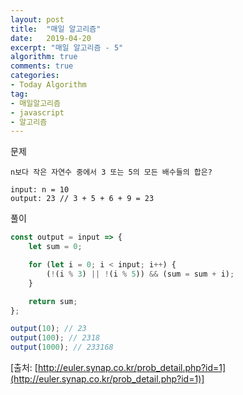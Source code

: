 ```yaml
---
layout: post
title:  "매일 알고리즘"
date:   2019-04-20
excerpt: "매일 알고리즘 - 5"
algorithm: true
comments: true
categories:
- Today Algorithm
tag:
- 매일알고리즘
- javascript
- 알고리즘
---
```


문제
```
n보다 작은 자연수 중에서 3 또는 5의 모든 배수들의 합은?

input: n = 10
output: 23 // 3 + 5 + 6 + 9 = 23
```

풀이
```javascript
const output = input => {
    let sum = 0;

    for (let i = 0; i < input; i++) {
        (!(i % 3) || !(i % 5)) && (sum = sum + i);
    }

    return sum;
};

output(10); // 23
output(100); // 2318
output(1000); // 233168
```

[출처: [http://euler.synap.co.kr/prob_detail.php?id=1](http://euler.synap.co.kr/prob_detail.php?id=1)]
